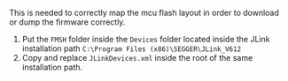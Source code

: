 This is needed to correctly map the mcu flash layout in order to download or dump the firmware correctly.

1. Put the `FMSH` folder inside the `Devices` folder located inside the JLink installation path `C:\Program Files (x86)\SEGGER\JLink_V612`
2. Copy and replace `JLinkDevices.xml` inside the root of the same installation path.
